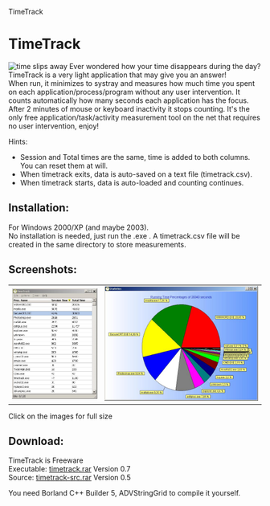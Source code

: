  TimeTrack 

TimeTrack
=========

![](dali.jpg "time slips away") Ever wondered how your time disappears during the day?  
TimeTrack is a very light application that may give you an answer!  
When run, it minimizes to systray and measures how much time you spent on each application/process/program without any user intervention. It counts automatically how many seconds each application has the focus.  
After 2 minutes of mouse or keyboard inactivity it stops counting. It's the only free application/task/activity measurement tool on the net that requires no user intervention, enjoy!

Hints:

* Session and Total times are the same, time is added to both columns. You can reset them at will.
* When timetrack exits, data is auto-saved on a text file (timetrack.csv).
* When timetrack starts, data is auto-loaded and counting continues.

Installation:
-------------

For Windows 2000/XP (and maybe 2003).  
No installation is needed, just run the .exe . A timetrack.csv file will be created in the same directory to store measurements.  

Screenshots:
------------

|     |     |
| --- | --- |
| [![](tt2.jpg)](tt2.jpg) | [![](tt1.jpg)](tt1.jpg) |

Click on the images for full size

  

Download:
---------

TimeTrack is Freeware  
Executable: [timetrack.rar](timetrack.rar) Version 0.7  
Source: [timetrack-src.rar](timetrack-src.rar) Version 0.5  
  
You need Borland C++ Builder 5, ADVStringGrid to compile it yourself.
